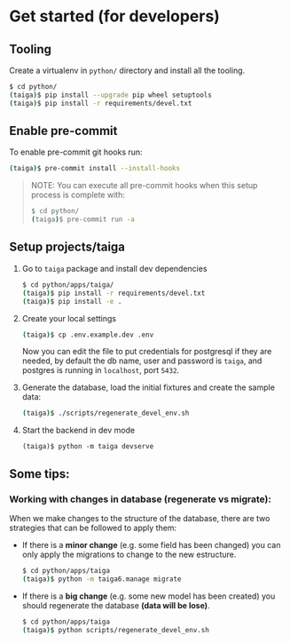 # Get started (for developers)

## Tooling

Create a virtualenv in `python/` directory and install all the tooling.

```bash
$ cd python/
(taiga)$ pip install --upgrade pip wheel setuptools
(taiga)$ pip install -r requirements/devel.txt
```

## Enable pre-commit

To enable pre-commit git hooks run:

```bash
(taiga)$ pre-commit install --install-hooks
```

> NOTE: You can execute all pre-commit hooks when this setup process is complete with:
>
> ```bash
> $ cd python/
> (taiga)$ pre-commit run -a
> ```

## Setup projects/taiga

1. Go to `taiga` package and install dev dependencies
   ```bash
   $ cd python/apps/taiga/
   (taiga)$ pip install -r requirements/devel.txt
   (taiga)$ pip install -e .
   ```

2. Create your local settings
   ```bash
   (taiga)$ cp .env.example.dev .env
   ```
   Now you can edit the file to put credentials for postgresql if they are needed, by default the db name, user and password is `taiga`, and postgres is running in `localhost`, port `5432`.

3. Generate the database, load the initial fixtures and create the sample data:
   ```bash
   (taiga)$ ./scripts/regenerate_devel_env.sh
   ```

4. Start the backend in dev mode
   ```
   (taiga)$ python -m taiga devserve
   ```

## Some tips:

### Working with changes in database (regenerate vs migrate):

When we make changes to the structure of the database, there are two strategies that can be followed to apply them:

- If there is a **minor change** (e.g. some field has been changed) you can only apply the migrations to change to the new estructure.
  ```bash
  $ cd python/apps/taiga
  (taiga)$ python -m taiga6.manage migrate
  ```

- If there is a **big change** (e.g. some new model has been created) you should regenerate the database __(**data will be lose**)__.
  ```bash
  $ cd python/apps/taiga
  (taiga)$ python scripts/regenerate_devel_env.sh
  ```
